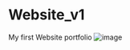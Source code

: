 # Website_v1
My first Website portfolio
![image](https://github.com/user-attachments/assets/5dd0e9d3-893e-4134-ae60-5ddb66e49527)
